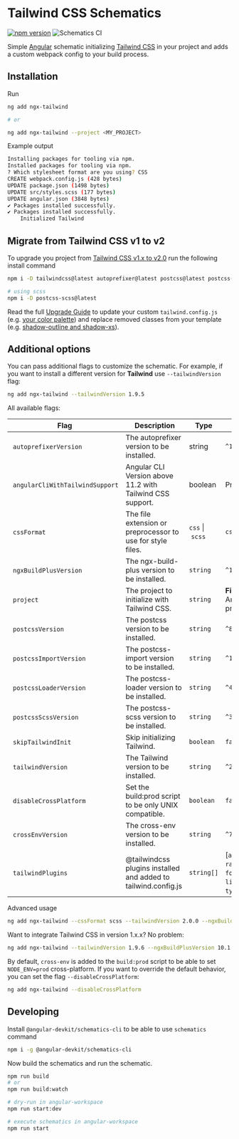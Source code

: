 # Tailwind CSS Schematics

[![npm version](https://badge.fury.io/js/ngx-tailwind.svg)](https://www.npmjs.com/package/ngx-tailwind)
![Schematics CI](https://github.com/notiz-dev/ngx-tailwind/workflows/Node.js%20CI/badge.svg)

Simple [Angular](https://angular.io/) schematic initializing [Tailwind CSS](https://tailwindcss.com/) in your project and adds a custom webpack config to your build process.

## Installation

Run

```bash
ng add ngx-tailwind

# or

ng add ngx-tailwind --project <MY_PROJECT>
```

Example output

```bash
Installing packages for tooling via npm.
Installed packages for tooling via npm.
? Which stylesheet format are you using? CSS
CREATE webpack.config.js (428 bytes)
UPDATE package.json (1498 bytes)
UPDATE src/styles.scss (177 bytes)
UPDATE angular.json (3848 bytes)
✔ Packages installed successfully.
✔ Packages installed successfully.
    Initialized Tailwind
```

## Migrate from Tailwind CSS v1 to v2

To upgrade you project from [Tailwind CSS v1.x to v2.0](https://tailwindcss.com/docs/upgrading-to-v2) run the following install command

```bash
npm i -D tailwindcss@latest autoprefixer@latest postcss@latest postcss-import@latest postcss-loader@latest

# using scss
npm i -D postcss-scss@latest
```

Read the full [Upgrade Guide](https://tailwindcss.com/docs/upgrading-to-v2) to update your custom `tailwind.config.js` (e.g. [your color palette](https://tailwindcss.com/docs/upgrading-to-v2#configure-your-color-palette-explicitly)) and replace removed classes from your template (e.g. [shadow-outline and shadow-xs](https://tailwindcss.com/docs/upgrading-to-v2#replace-shadow-outline-and-shadow-xs-with-ring-utilities)).

## Additional options

You can pass additional flags to customize the schematic. For example, if you want to install a different version for **Tailwind** use `--tailwindVersion` flag:

```bash
ng add ngx-tailwind --tailwindVersion 1.9.5
```

All available flags:

| Flag                             |  Description                                                   | Type             |  Default                                              |
| -------------------------------- | -------------------------------------------------------------- | ---------------- | ----------------------------------------------------- |
|  `autoprefixerVersion`           | The autoprefixer version to be installed.                      | string           | `^10.2.4`                                             |
|  `angularCliWithTailwindSupport` | Angular CLI Version above 11.2 with Tailwind CSS support.      | boolean          | Prompted                                              |
|  `cssFormat`                     | The file extension or preprocessor to use for style files.     | `css` \|  `scss` | `css`                                                 |
|  `ngxBuildPlusVersion`           | The ngx-build-plus version to be installed.                    | `string`         | `^11.0.0`                                             |
|  `project`                       | The project to initialize with Tailwind CSS.                   | `string`         | **First** Angular project                             |
|  `postcssVersion`                | The postcss version to be installed.                           | `string`         | `^8.2.6`                                              |
|  `postcssImportVersion`          | The postcss-import version to be installed.                    | `string`         | `^14.0.0`                                             |
|  `postcssLoaderVersion`          | The postcss-loader version to be installed.                    | `string`         | `^4.2.0`                                              |
|  `postcssScssVersion`            | The postcss-scss version to be installed.                      | `string`         | `^3.0.4`                                              |
|  `skipTailwindInit`              | Skip initializing Tailwind.                                    | `boolean`        | `false`                                               |
|  `tailwindVersion`               | The Tailwind version to be installed.                          | `string`         | `^2.0.3`                                              |
|  `disableCrossPlatform`          | Set the build:prod script to be only UNIX compatible.          | `boolean`        | `false`                                               |
|  `crossEnvVersion`               | The cross-env version to be installed.                         | `string`         | `^7.0.3`                                              |
|  `tailwindPlugins`               | @tailwindcss plugins installed and added to tailwind.config.js | `string[]`       | [`aspect-ratio`, `forms`, `line-clamp`, `typography`] |

Advanced usage

```bash
ng add ngx-tailwind --cssFormat scss --tailwindVersion 2.0.0 --ngxBuildPlusVersion 10.1.1 --postcssVersion 8.0.0 --postcssImportVersion 13.0.0 --postcssLoaderVersion 4.0.4 --postcssScssVersion 3.0.4
```

Want to integrate Tailwind CSS in version 1.x.x? No problem:

```bash
ng add ngx-tailwind --tailwindVersion 1.9.6 --ngxBuildPlusVersion 10.1.1 --postcssVersion 7.0.35 --postcssImportVersion 12.0.1 --postcssLoaderVersion 4.0.4 --postcssScssVersion 3.0.4
```

By default, `cross-env` is added to the `build:prod` script to be able to set `NODE_ENV=prod` cross-platform.
If you want to override the default behavior, you can set the flag `--disableCrossPlatform`:

```bash
ng add ngx-tailwind --disableCrossPlatform
```

## Developing

Install `@angular-devkit/schematics-cli` to be able to use `schematics` command

```bash
npm i -g @angular-devkit/schematics-cli
```

Now build the schematics and run the schematic.

```bash
npm run build
# or
npm run build:watch

# dry-run in angular-workspace
npm run start:dev

# execute schematics in angular-workspace
npm run start
```
